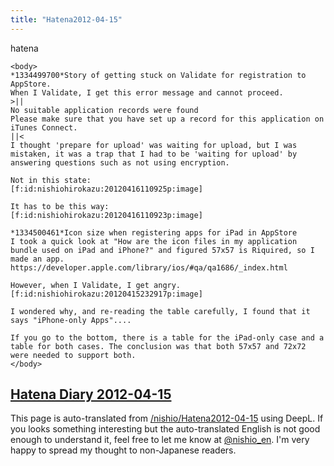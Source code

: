 ```yaml
---
title: "Hatena2012-04-15"
---
```


hatena

```
<body>
*1334499700*Story of getting stuck on Validate for registration to AppStore.
When I Validate, I get this error message and cannot proceed.
>||
No suitable application records were found
Please make sure that you have set up a record for this application on iTunes Connect.
||<
I thought 'prepare for upload' was waiting for upload, but I was mistaken, it was a trap that I had to be 'waiting for upload' by answering questions such as not using encryption.

Not in this state:
[f:id:nishiohirokazu:20120416110925p:image]

It has to be this way:
[f:id:nishiohirokazu:20120416110923p:image]

*1334500461*Icon size when registering apps for iPad in AppStore
I took a quick look at "How are the icon files in my application bundle used on iPad and iPhone?" and figured 57x57 is Riquired, so I made an app.
https://developer.apple.com/library/ios/#qa/qa1686/_index.html

However, when I Validate, I get angry.
[f:id:nishiohirokazu:20120415232917p:image]

I wondered why, and re-reading the table carefully, I found that it says "iPhone-only Apps"....

If you go to the bottom, there is a table for the iPad-only case and a table for both cases. The conclusion was that both 57x57 and 72x72 were needed to support both.
</body>
```


[Hatena Diary 2012-04-15](https://nishiohirokazu.hatenadiary.org/archive/2012/04/15)
---
This page is auto-translated from [/nishio/Hatena2012-04-15](https://scrapbox.io/nishio/Hatena2012-04-15) using DeepL. If you looks something interesting but the auto-translated English is not good enough to understand it, feel free to let me know at [@nishio_en](https://twitter.com/nishio_en). I'm very happy to spread my thought to non-Japanese readers.